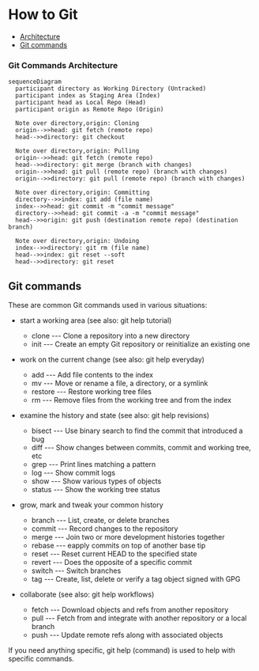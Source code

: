 # How to Git

- [Architecture](#git-commands-architecture)
- [Git commands](#git-commands)

### Git Commands Architecture

```mermaid
sequenceDiagram
  participant directory as Working Directory (Untracked)
  participant index as Staging Area (Index)
  participant head as Local Repo (Head)
  participant origin as Remote Repo (Origin)

  Note over directory,origin: Cloning
  origin-->>head: git fetch (remote repo)
  head-->>directory: git checkout

  Note over directory,origin: Pulling
  origin-->>head: git fetch (remote repo)
  head-->>directory: git merge (branch with changes)
  origin-->>head: git pull (remote repo) (branch with changes)
  origin-->>directory: git pull (remote repo) (branch with changes)

  Note over directory,origin: Committing
  directory-->>index: git add (file name)
  index-->>head: git commit -m "commit message"
  directory-->>head: git commit -a -m "commit message"
  head-->>origin: git push (destination remote repo) (destination branch)

  Note over directory,origin: Undoing
  index-->>directory: git rm (file name)
  head-->>index: git reset --soft
  head-->>directory: git reset
```

## Git commands

These are common Git commands used in various situations:

- start a working area (see also: git help tutorial)

  - clone --- Clone a repository into a new directory
  - init --- Create an empty Git repository or reinitialize an existing one

- work on the current change (see also: git help everyday)

  - add --- Add file contents to the index
  - mv --- Move or rename a file, a directory, or a symlink
  - restore --- Restore working tree files
  - rm --- Remove files from the working tree and from the index

- examine the history and state (see also: git help revisions)

  - bisect --- Use binary search to find the commit that introduced a bug
  - diff --- Show changes between commits, commit and working tree, etc
  - grep --- Print lines matching a pattern
  - log --- Show commit logs
  - show --- Show various types of objects
  - status --- Show the working tree status

- grow, mark and tweak your common history

  - branch --- List, create, or delete branches
  - commit --- Record changes to the repository
  - merge --- Join two or more development histories together
  - rebase --- eapply commits on top of another base tip
  - reset --- Reset current HEAD to the specified state
  - revert --- Does the opposite of a specific commit
  - switch --- Switch branches
  - tag --- Create, list, delete or verify a tag object signed with GPG

- collaborate (see also: git help workflows)

  - fetch --- Download objects and refs from another repository
  - pull --- Fetch from and integrate with another repository or a local branch
  - push --- Update remote refs along with associated objects

If you need anything specific, git help (command) is used to help with specific commands.
